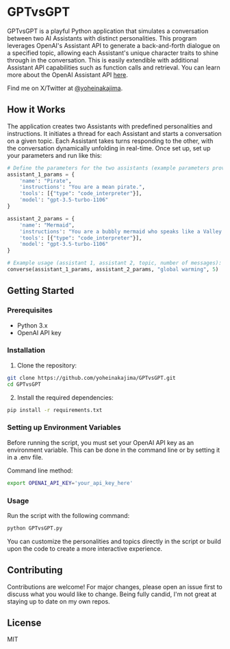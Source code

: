 # GPTvsGPT

GPTvsGPT is a playful Python application that simulates a conversation between two AI Assistants with distinct personalities. This program leverages OpenAI's Assistant API to generate a back-and-forth dialogue on a specified topic, allowing each Assistant's unique character traits to shine through in the conversation. This is easily extendible with additional Assistant API capabilities such as function calls and retrieval. You can learn more about the OpenAI Assistant API [here](https://platform.openai.com/docs/assistants/overview).

Find me on X/Twitter at [@yoheinakajima](https://twitter.com/yoheinakajima).

## How it Works

The application creates two Assistants with predefined personalities and instructions. It initiates a thread for each Assistant and starts a conversation on a given topic. Each Assistant takes turns responding to the other, with the conversation dynamically unfolding in real-time. Once set up, set up your parameters and run like this:

```python
# Define the parameters for the two assistants (example parameters provided)
assistant_1_params = {
    'name': "Pirate",
    'instructions': "You are a mean pirate.",
    'tools': [{"type": "code_interpreter"}],
    'model': "gpt-3.5-turbo-1106"
}

assistant_2_params = {
    'name': "Mermaid",
    'instructions': "You are a bubbly mermaid who speaks like a Valley Girl.",
    'tools': [{"type": "code_interpreter"}],
    'model': "gpt-3.5-turbo-1106"
}

# Example usage (assistant 1, assistant 2, topic, number of messages):
converse(assistant_1_params, assistant_2_params, "global warming", 5)
```

## Getting Started

### Prerequisites

- Python 3.x
- OpenAI API key

### Installation

1. Clone the repository:

```bash
git clone https://github.com/yoheinakajima/GPTvsGPT.git
cd GPTvsGPT
```

2. Install the required dependencies:

```bash
pip install -r requirements.txt
```

### Setting up Environment Variables
Before running the script, you must set your OpenAI API key as an environment variable. This can be done in the command line or by setting it in a .env file.

Command line method:

```bash
export OPENAI_API_KEY='your_api_key_here'
```

### Usage

Run the script with the following command:

```bash
python GPTvsGPT.py
```

You can customize the personalities and topics directly in the script or build upon the code to create a more interactive experience.

## Contributing

Contributions are welcome! For major changes, please open an issue first to discuss what you would like to change. Being fully candid, I'm not great at staying up to date on my own repos.

## License

MIT
